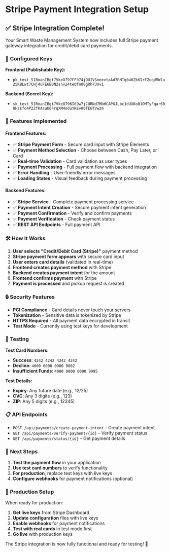 # Stripe Payment Integration Setup

## ✅ **Stripe Integration Complete!**

Your Smart Waste Management System now includes full Stripe payment gateway integration for credit/debit card payments.

### 🔑 **Configured Keys**

**Frontend (Publishable Key):**
- `pk_test_51RoanIBgt7VkeO797FFh74jOUIVSneevtaAd7RNTq046Zk6IrFZuqUMWlu25KBLwt7CHj4uFE6B0N2snv24teOfn00gRh73Xv1`

**Backend (Secret Key):**
- `sk_test_51RoanIBgt7VkeO796Id9w7jCURNd7MbHCAPGJLbc1dUXKo01OMTyFqar60UHzEfo4P2ZfKAzuU6FrqXM4oduYKEv00TEGTVw2m`

### 🚀 **Features Implemented**

#### **Frontend Features:**
- ✅ **Stripe Payment Form** - Secure card input with Stripe Elements
- ✅ **Payment Method Selection** - Choose between Cash, Pay Later, or Card
- ✅ **Real-time Validation** - Card validation as user types
- ✅ **Payment Processing** - Full payment flow with backend integration
- ✅ **Error Handling** - User-friendly error messages
- ✅ **Loading States** - Visual feedback during payment processing

#### **Backend Features:**
- ✅ **Stripe Service** - Complete payment processing service
- ✅ **Payment Intent Creation** - Secure payment intent generation
- ✅ **Payment Confirmation** - Verify and confirm payments
- ✅ **Payment Verification** - Check payment status
- ✅ **REST API Endpoints** - Full payment API

### 🛠️ **How It Works**

1. **User selects "Credit/Debit Card (Stripe)"** payment method
2. **Stripe payment form appears** with secure card input
3. **User enters card details** (validated in real-time)
4. **Frontend creates payment method** with Stripe
5. **Backend creates payment intent** for the amount
6. **Frontend confirms payment** with Stripe
7. **Payment is processed** and pickup request is created

### 🔒 **Security Features**

- **PCI Compliance** - Card details never touch your servers
- **Tokenization** - Sensitive data is tokenized by Stripe
- **HTTPS Required** - All payment data encrypted in transit
- **Test Mode** - Currently using test keys for development

### 🧪 **Testing**

**Test Card Numbers:**
- **Success**: `4242 4242 4242 4242`
- **Decline**: `4000 0000 0000 0002`
- **Insufficient Funds**: `4000 0000 0000 9995`

**Test Details:**
- **Expiry**: Any future date (e.g., 12/25)
- **CVC**: Any 3 digits (e.g., 123)
- **ZIP**: Any 5 digits (e.g., 12345)

### 📋 **API Endpoints**

- `POST /api/payments/create-payment-intent` - Create payment intent
- `GET /api/payments/verify-payment/{id}` - Verify payment status
- `GET /api/payments/status/{id}` - Get payment details

### 🚀 **Next Steps**

1. **Test the payment flow** in your application
2. **Use test card numbers** to verify functionality
3. **For production**, replace test keys with live keys
4. **Configure webhooks** for payment notifications (optional)

### 🔧 **Production Setup**

When ready for production:

1. **Get live keys** from Stripe Dashboard
2. **Update configuration** files with live keys
3. **Enable webhooks** for payment notifications
4. **Test with real cards** in test mode first
5. **Go live** with production keys

The Stripe integration is now fully functional and ready for testing! 🎯
